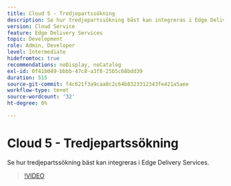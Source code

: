 ```yaml
---
title: Cloud 5 - Tredjepartssökning
description: Se hur tredjepartssökning bäst kan integreras i Edge Delivery Services.
version: Cloud Service
feature: Edge Delivery Services
topic: Development
role: Admin, Developer
level: Intermediate
hidefromtoc: true
recommendations: noDisplay, noCatalog
exl-id: 0f41b049-bbbb-47c8-a3f8-25b5c68bdd39
duration: 515
source-git-commit: f4c621f3a9caa8c2c64b8323312343fe421a5aee
workflow-type: tm+mt
source-wordcount: '32'
ht-degree: 0%

---
```


# Cloud 5 - Tredjepartssökning

Se hur tredjepartssökning bäst kan integreras i Edge Delivery Services.

>[!VIDEO](https://video.tv.adobe.com/v/3427040?quality=12&learn=on)
